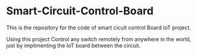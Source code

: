 # Smart-Circuit-Control-Board

This is the repository for the code of smart cicuit control Board IoT project.

Using this project Control any switch remotely from anywhere in the world, just by implimenting the IoT board between the circuit. 
